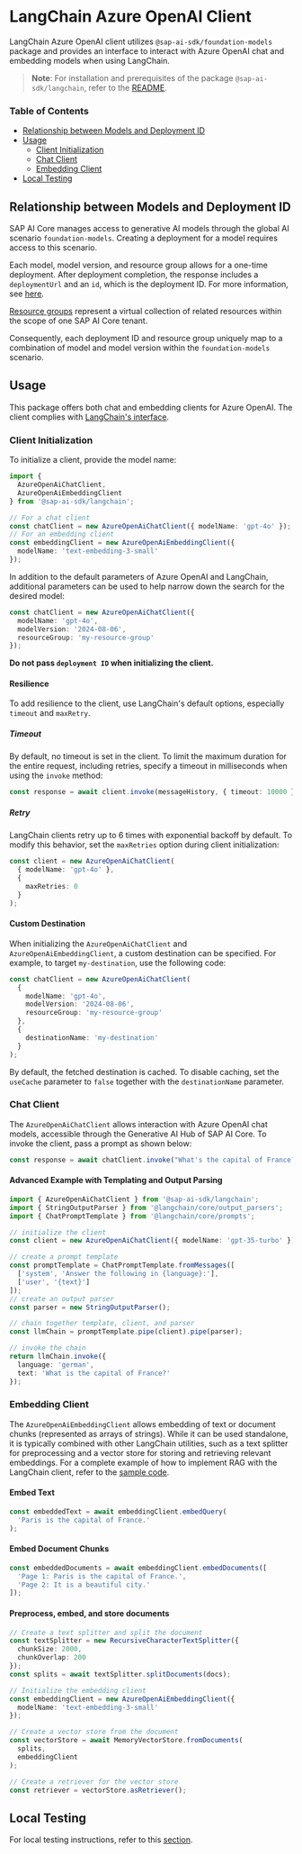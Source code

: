 # LangChain Azure OpenAI Client

LangChain Azure OpenAI client utilizes `@sap-ai-sdk/foundation-models` package and provides an interface to interact with Azure OpenAI chat and embedding models when using LangChain.

> **Note**: For installation and prerequisites of the package `@sap-ai-sdk/langchain`, refer to the [README](../../README.md).

### Table of Contents

- [Relationship between Models and Deployment ID](#relationship-between-models-and-deployment-id)
- [Usage](#usage)
  - [Client Initialization](#client-initialization)
  - [Chat Client](#chat-client)
  - [Embedding Client](#embedding-client)
- [Local Testing](#local-testing)

## Relationship between Models and Deployment ID

SAP AI Core manages access to generative AI models through the global AI scenario `foundation-models`.
Creating a deployment for a model requires access to this scenario.

Each model, model version, and resource group allows for a one-time deployment.
After deployment completion, the response includes a `deploymentUrl` and an `id`, which is the deployment ID.
For more information, see [here](https://help.sap.com/docs/sap-ai-core/sap-ai-core-service-guide/create-deployment-for-generative-ai-model-in-sap-ai-core).

[Resource groups](https://help.sap.com/docs/sap-ai-core/sap-ai-core-service-guide/resource-groups?q=resource+group) represent a virtual collection of related resources within the scope of one SAP AI Core tenant.

Consequently, each deployment ID and resource group uniquely map to a combination of model and model version within the `foundation-models` scenario.

## Usage

This package offers both chat and embedding clients for Azure OpenAI.
The client complies with [LangChain's interface](https://js.langchain.com/docs/introduction).

### Client Initialization

To initialize a client, provide the model name:

```ts
import {
  AzureOpenAiChatClient,
  AzureOpenAiEmbeddingClient
} from '@sap-ai-sdk/langchain';

// For a chat client
const chatClient = new AzureOpenAiChatClient({ modelName: 'gpt-4o' });
// For an embedding client
const embeddingClient = new AzureOpenAiEmbeddingClient({
  modelName: 'text-embedding-3-small'
});
```

In addition to the default parameters of Azure OpenAI and LangChain, additional parameters can be used to help narrow down the search for the desired model:

```ts
const chatClient = new AzureOpenAiChatClient({
  modelName: 'gpt-4o',
  modelVersion: '2024-08-06',
  resourceGroup: 'my-resource-group'
});
```

**Do not pass `deployment ID` when initializing the client.**

#### Resilience

To add resilience to the client, use LangChain's default options, especially `timeout` and `maxRetry`.

##### Timeout

By default, no timeout is set in the client.
To limit the maximum duration for the entire request, including retries, specify a timeout in milliseconds when using the `invoke` method:

```ts
const response = await client.invoke(messageHistory, { timeout: 10000 });
```

##### Retry

LangChain clients retry up to 6 times with exponential backoff by default.
To modify this behavior, set the `maxRetries` option during client initialization:

```ts
const client = new AzureOpenAiChatClient(
  { modelName: 'gpt-4o' },
  {
    maxRetries: 0
  }
);
```

#### Custom Destination

When initializing the `AzureOpenAiChatClient` and `AzureOpenAiEmbeddingClient`, a custom destination can be specified.
For example, to target `my-destination`, use the following code:

```ts
const chatClient = new AzureOpenAiChatClient(
  {
    modelName: 'gpt-4o',
    modelVersion: '2024-08-06',
    resourceGroup: 'my-resource-group'
  },
  {
    destinationName: 'my-destination'
  }
);
```

By default, the fetched destination is cached.
To disable caching, set the `useCache` parameter to `false` together with the `destinationName` parameter.

### Chat Client

The `AzureOpenAiChatClient` allows interaction with Azure OpenAI chat models, accessible through the Generative AI Hub of SAP AI Core.
To invoke the client, pass a prompt as shown below:

```ts
const response = await chatClient.invoke("What's the capital of France?");
```

#### Advanced Example with Templating and Output Parsing

```ts
import { AzureOpenAiChatClient } from '@sap-ai-sdk/langchain';
import { StringOutputParser } from '@langchain/core/output_parsers';
import { ChatPromptTemplate } from '@langchain/core/prompts';

// initialize the client
const client = new AzureOpenAiChatClient({ modelName: 'gpt-35-turbo' });

// create a prompt template
const promptTemplate = ChatPromptTemplate.fromMessages([
  ['system', 'Answer the following in {language}:'],
  ['user', '{text}']
]);
// create an output parser
const parser = new StringOutputParser();

// chain together template, client, and parser
const llmChain = promptTemplate.pipe(client).pipe(parser);

// invoke the chain
return llmChain.invoke({
  language: 'german',
  text: 'What is the capital of France?'
});
```

### Embedding Client

The `AzureOpenAiEmbeddingClient` allows embedding of text or document chunks (represented as arrays of strings).
While it can be used standalone, it is typically combined with other LangChain utilities, such as a text splitter for preprocessing and a vector store for storing and retrieving relevant embeddings.
For a complete example of how to implement RAG with the LangChain client, refer to the [sample code](https://github.com/SAP/ai-sdk-js/blob/main/sample-code/src/langchain-azure-openai.ts).

#### Embed Text

```ts
const embeddedText = await embeddingClient.embedQuery(
  'Paris is the capital of France.'
);
```

#### Embed Document Chunks

```ts
const embeddedDocuments = await embeddingClient.embedDocuments([
  'Page 1: Paris is the capital of France.',
  'Page 2: It is a beautiful city.'
]);
```

#### Preprocess, embed, and store documents

```ts
// Create a text splitter and split the document
const textSplitter = new RecursiveCharacterTextSplitter({
  chunkSize: 2000,
  chunkOverlap: 200
});
const splits = await textSplitter.splitDocuments(docs);

// Initialize the embedding client
const embeddingClient = new AzureOpenAiEmbeddingClient({
  modelName: 'text-embedding-3-small'
});

// Create a vector store from the document
const vectorStore = await MemoryVectorStore.fromDocuments(
  splits,
  embeddingClient
);

// Create a retriever for the vector store
const retriever = vectorStore.asRetriever();
```

## Local Testing

For local testing instructions, refer to this [section](https://github.com/SAP/ai-sdk-js/blob/main/README.md#local-testing).
